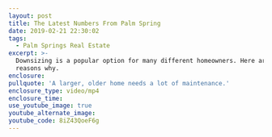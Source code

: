```yaml
---
layout: post
title: The Latest Numbers From Palm Spring
date: 2019-02-21 22:30:02
tags:
  - Palm Springs Real Estate
excerpt: >-
  Downsizing is a popular option for many different homeowners. Here are four
  reasons why.
enclosure:
pullquote: 'A larger, older home needs a lot of maintenance.'
enclosure_type: video/mp4
enclosure_time:
use_youtube_image: true
youtube_alternate_image:
youtube_code: 8iZ43QoeF6g
---
```

